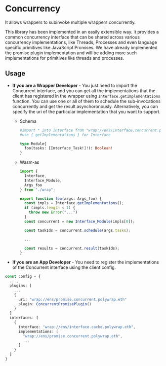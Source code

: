 # Concurrency
It allows wrappers to subinvoke multiple wrappers concurrently. 


This library has been implemented in an easily extensible way. It provides a common concurrency interface that can be shared across various concurrency implementations, like Threads, Processes and even language specific primitives like JavaScript Promises. We have already implemented the promise plugin implementation and will be adding more such implementations for primitives like threads and processes.

## Usage

- **If you are a Wrapper Developer** - You just need to import the Concurrent interface, and you can get all the implementations that the client has registered in the wrapper using `Interface.getImplementations` function.
    You can use one or all of them to schedule the sub-invocations concurrently and get the result asynchoronously.
    Alternatively, you can specify the uri of the particular implementation that you want to support.

  - Schema
    ```graphql
    #import * into Interface from "wrap://ens/interface.concurrent.polywrap.eth"
    #use { getImplementations } for Interface

    type Module{
      foo(tasks: [Interface_Task!]!): Boolean!
    }
    ```
  
  - Wasm-as
    ```ts
    import { 
      Interface,
      Interface_Module,
      Args_foo 
    } from "./wrap";

    export function foo(args: Args_foo) {
      const impls = Interface.getImplementations();
      if (impls.length < 1) {
        throw new Error("...")
      }
      const concurrent = new Interface_Module(impls[0]);

      const taskIds = concurrent.schedule(args.tasks);

      ...

      const results = concurrent.result(taskIds);
    }
    ```
  


- **If you are an App Developer** - You need to register the implementations of the Concurrent interface using the client config.

```ts
const config = {
  ...,
  plugins: [
    ...
    {
      uri: "wrap://ens/promise.concurrent.polywrap.eth"
      plugin: ConcurrentPromisePlugin()
    }
  ]
  interfaces: [
    {
      interface: "wrap://ens/interface.cache.polywrap.eth",
      implementations: [
        "wrap://ens/promise.concurrent.polywrap.eth",
        ...
      ]
    }
  ]
}
```